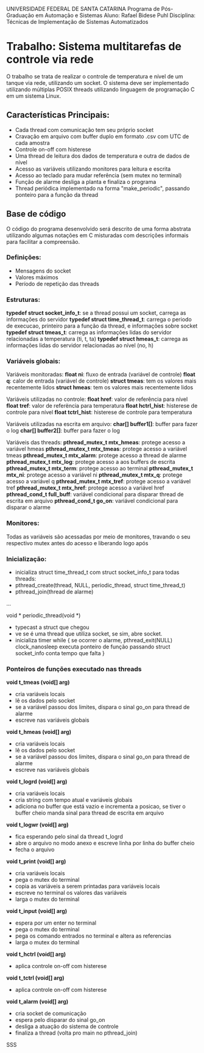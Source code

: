 UNIVERSIDADE FEDERAL DE SANTA CATARINA
Programa de Pós-Graduação em Automação e Sistemas
Aluno: Rafael Bidese Puhl
Disciplina: Técnicas de Implementação de Sistemas Automatizados

# Trabalho: Sistema multitarefas de controle via rede
O trabalho se trata de realizar o controle de temperatura e nível de um tanque via rede, utilizando um socket. O sistema deve ser implementado utilizando múltiplas POSIX threads utilizando linguagem de programação C em um sistema Linux.

## Características Principais:
- Cada thread com comunicação tem seu próprio socket
- Cravação em arquivo com buffer duplo em formato .csv com UTC de cada amostra
- Controle on-off com histerese
- Uma thread de leitura dos dados de temperatura e outra de dados de nível
- Acesso as variáveis utilizando monitores para leitura e escrita
- Acesso ao teclado para mudar referência (sem mutex no terminal)
- Função de alarme desliga a planta e finaliza o programa
- Thread periódica implementado na forma "make_periodic", passando ponteiro para a função da thread


## Base de código
O código do programa desenvolvido será descrito de uma forma abstrata utilizando algumas notações em C misturadas com descrições informais para facilitar a compreensão.

### Definições:
- Mensagens do socket
- Valores máximos
- Período de repetição das threads

### Estruturas:
**typedef struct socket_info_t**: se a thread possui um socket, carrega as informações do servidor
**typedef struct time_thread_t**: carrega o periodo de execucao, printeiro para a função da thread, e informações sobre socket
**typedef struct tmeas_t**: carrega as informações lidas do servidor relacionadas a temperatura (ti, t, ta)
**typedef struct hmeas_t**: carrega as informações lidas do servidor relacionadas ao nível (no, h)

### Variáveis globais:
Variáveis monitoradas:
**float ni**: fluxo de entrada (variável de controle)
**float q**: calor de entrada (variável de controle)
**struct tmeas**: tem os valores mais recentemente lidos
**struct hmeas**: tem os valores mais recentemente lidos

Variáveis utilizadas no controle:
**float href**: valor de referência para nível
**float tref**: valor de referëncia para temperatura
**float hctrl_hist**: histerese de controle para nível
**float tctrl_hist**: histerese de controle para temperatura

Variáveis utilizadas na escrita em arquivo:
**char[] buffer1[]**: buffer para fazer o log
**char[] buffer2[]**: buffer para fazer o log

Variáveis das threads:
**pthread_mutex_t mtx_hmeas**: protege acesso a variável hmeas
**pthread_mutex_t mtx_tmeas**: protege acesso a variável tmeas
**pthread_mutex_t mtx_alarm**: protege acesso a thread de alarme
**pthread_mutex_t mtx_log**: protege acesso a aos buffers de escrita
**pthread_mutex_t mtx_term**: protege acesso ao terminal
**pthread_mutex_t mtx_ni**: protege acesso a variável ni
**pthread_mutex_t mtx_q**: protege acesso a variável q
**pthread_mutex_t mtx_tref**: protege acesso a variável tref
**pthread_mutex_t mtx_href**: protege acesso a variável href
**pthread_cond_t full_buff**: variável condicional para disparar thread de escrita em arquivo
**pthread_cond_t go_on**: variável condicional para disparar o alarme


### Monitores:
Todas as variáveis são acessadas por meio de monitores, travando o seu respectivo mutex antes do acesso e liberando logo após 

### Inicialização:
- inicializa struct time_thread_t com struct socket_info_t
para todas threads:
- pthread_create(thread, NULL, periodic_thread, struct time_thread_t)
- pthread_join(thread de alarme)

...

void * periodic_thread(void *)

- typecast a struct que chegou
- ve se é uma thread que utiliza socket, se sim, abre socket.
- inicializa timer
while {
se ocorrer o alarme, pthread_exit(NULL)
clock_nanosleep
executa ponteiro de função passando struct socket_info
conta tempo que falta
}

### Ponteiros de funções executado nas threads

**void t_tmeas (void[] arg)**
- cria variáveis locais
- lê os dados pelo socket
- se a variável passou dos limites, dispara o sinal go_on para thread de alarme
- escreve nas variáveis globais

**void t_hmeas (void[] arg)**
- cria variáveis locais
- lê os dados pelo socket
- se a variável passou dos limites, dispara o sinal go_on para thread de alarme
- escreve nas variáveis globais

**void t_logrd (void[] arg)**
- cria variáveis locais
- cria string com tempo atual e variáveis globais
- adiciona no buffer que está vazio e incrementa a posicao, se tiver o buffer cheio manda sinal para thread de escrita em arquivo

**void t_logwr (void[] arg)**
- fica esperando pelo sinal da thread t_logrd
- abre o arquivo no modo anexo e escreve linha por linha do buffer cheio
- fecha o arquivo

**void t_print (void[] arg)**
- cria variáveis locais
- pega o mutex do terminal
- copia as variáveis a serem printadas para variáveis locais
- escreve no terminal os valores das variáveis
- larga o mutex do terminal

**void t_input (void[] arg)**
 - espera por um enter no terminal
- pega o mutex do terminal 
- pega os comando entrados no terminal e altera as referencias
- larga o mutex do terminal

**void t_hctrl (void[] arg)**
- aplica controle on-off com histerese

**void t_tctrl (void[] arg)**
- aplica controle on-off com histerese

**void t_alarm (void[] arg)**
- cria socket de comunicação
- espera pelo disparar do sinal go_on
- desliga a atuação do sistema de controle
- finaliza a thread (volta pro main no pthread_join)

SSS